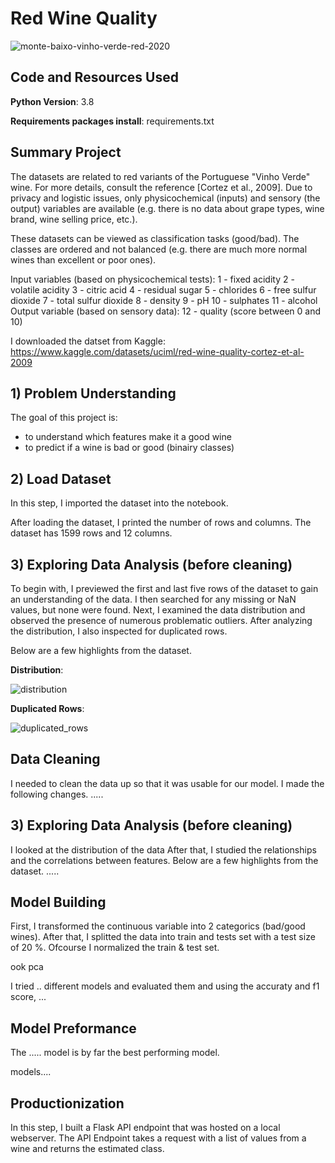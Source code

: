 # Red Wine Quality 

![monte-baixo-vinho-verde-red-2020](https://user-images.githubusercontent.com/43603147/229355343-3c43530d-ba2e-4f69-a8c5-68ad170612f2.jpg)

## Code and Resources Used 
**Python Version**: 3.8

**Requirements packages install**: requirements.txt

## Summary Project
The datasets are related to red variants of the Portuguese "Vinho Verde" wine. For more details, consult the reference [Cortez et al., 2009]. Due to privacy and logistic issues, only physicochemical (inputs) and sensory (the output) variables are available (e.g. there is no data about grape types, wine brand, wine selling price, etc.).


These datasets can be viewed as classification tasks (good/bad). The classes are ordered and not balanced (e.g. there are much more normal wines than excellent or poor ones).

Input variables (based on physicochemical tests): 1 - fixed acidity 2 - volatile acidity 3 - citric acid 4 - residual sugar 5 - chlorides 6 - free sulfur dioxide 7 - total sulfur dioxide 8 - density 9 - pH 10 - sulphates 11 - alcohol Output variable (based on sensory data): 12 - quality (score between 0 and 10)

I downloaded the datset from Kaggle: https://www.kaggle.com/datasets/uciml/red-wine-quality-cortez-et-al-2009



## 1) Problem Understanding
The goal of this project is:
  - to understand which features make it a good wine
  - to predict if a wine is bad or good (binairy classes)

## 2) Load Dataset

In this step, I imported the dataset into the notebook.

After loading the dataset, I printed the number of rows and columns. The dataset has 1599 rows and 12 columns.


## 3) Exploring Data Analysis (before cleaning)
To begin with, I previewed the first and last five rows of the dataset to gain an understanding of the data. I then searched for any missing or NaN values, but none were found. Next, I examined the data distribution and observed the presence of numerous problematic outliers. After analyzing the distribution, I also inspected for duplicated rows.

Below are a few highlights from the dataset. 


**Distribution**: 

![distribution](https://user-images.githubusercontent.com/43603147/228236149-a211f1cc-e800-4b31-979d-37f759190b18.PNG)


**Duplicated  Rows**:

![duplicated_rows](https://user-images.githubusercontent.com/43603147/228237162-91c5d576-af19-44b6-bfa6-00363297b7ae.PNG)


## Data Cleaning
I needed to clean the data up so that it was usable for our model. I made the following changes.
.....

## 3) Exploring Data Analysis (before cleaning)
I looked at the distribution of the data 
After that, I studied the relationships and the correlations between features. 
Below are a few highlights from the dataset. 
.....

## Model Building
First, I transformed the continuous variable into 2 categorics (bad/good wines). After that, I splitted the data into train and tests set with a test size of 20 %.
Ofcourse I normalized the train & test set. 

ook pca 

I tried .. different models and evaluated them and using the accuraty and f1 score, ...


## Model Preformance
The ..... model is by far the best performing model. 

models....

## Productionization
In this step, I built a Flask API endpoint that was hosted on a local webserver. 
The API Endpoint takes a request with a list of values from a wine and returns the estimated  class.

